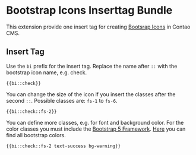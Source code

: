 # Bootstrap Icons Inserttag Bundle

This extension provide one insert tag for creating [Bootsrap Icons](https://icons.getbootstrap.com/ "Bootstrap Icons") in Contao CMS. 

## Insert Tag

Use the ``bi`` prefix for the insert tag. Replace the name after ``::`` with the bootstrap icon name, e.g. check.

    {{bi::check}}

You can change the size of the icon if you insert the classes after the second ``::``. Possible classes are: ``fs-1`` to ``fs-6``.

    {{bi::check::fs-2}}
    
You can define more classes, e.g. for font and background color. For the color classes you must include the [Bootstrap 5 Framework](https://getbootstrap.com/ "Bootstrap 5 Framework").  [Here](https://getbootstrap.com/docs/5.1/customize/color/#theme-colors "Bootstrap Theme Colors") you can find all bootstrap colors.

    {{bi::check::fs-2 text-success bg-warning}}
